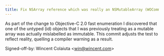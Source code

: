 ```yaml
---
title: Fix NSArray reference which was really an NSMutableArray (WOCommon, ada8ea0)
---
```


As part of the change to Objective-C 2.0 fast enumeration I discovered that one of the untyped (id) objects that I was previously treating as a mutable array was actually mislabelled as immutable. This commit adjusts the test to reflect reality, quelling a compiler warning as a result.

Signed-off-by: Wincent Colaiuta &lt;win@wincent.com&gt;
